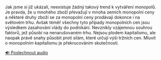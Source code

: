 
Jak jsme si již ukázali, neexistuje žádný takový trend k vytváření monopolů. Je pravda, že u mnohého zboží převažují v mnoha zemích monopolní ceny a některé druhy zboží se za monopolní ceny prodávají dokonce i na světovém trhu. Avšak téměř všechny tyto případy monopolních cen jsou výsledkem zasahování vlády do podnikání. Nevznikly vzájemnou souhrou faktorů, jež působí na nenarušovaném trhu. Nejsou plodem kapitalismu, ale naopak právě snahy působit proti silám, které určují výši tržních cen. Mluvit o monopolním kapitalismu je překrucováním skutečnosti.

[🔊 Poslechnout audio](/data/7-paragraphs/audio/chapter_137/para_008-Jak-jsme-si-ji-ukzali-neexistuje-dn-takov-t.mp3)

